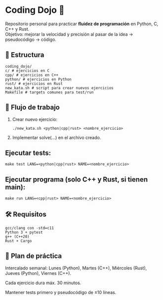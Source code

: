 # Coding Dojo 🥋

Repositorio personal para practicar **fluidez de programación** en Python, C, C++ y Rust.  
Objetivo: mejorar la velocidad y precisión al pasar de la idea → pseudocódigo → código.

## 📂 Estructura
```
coding_dojo/
c/ # ejercicios en C
cpp/ # ejercicios en C++
python/ # ejercicios en Python
rust/ # ejercicios en Rust
new_kata.sh # script para crear nuevos ejercicios
Makefile # targets comunes para test/run
```

## 🚀 Flujo de trabajo
1. Crear nuevo ejercicio:
   ```
   ./new_kata.sh <python|cpp|rust> <nombre_ejercicio>
   ```
2. Implementar solve(...) en el archivo creado.

## Ejecutar tests:
```
make test LANG=<python|cpp|rust> NAME=<nombre_ejercicio>
```

## Ejecutar programa (solo C++ y Rust, si tienen main):
```
make run LANG=<cpp|rust> NAME=<nombre_ejercicio>
```

## 🛠 Requisitos

```
gcc/clang con -std=c11
Python 3 + pytest
g++ (C++20)
Rust + Cargo
```

## 📅 Plan de práctica
Intercalado semanal: Lunes (Python), Martes (C++), Miércoles (Rust), Jueves (Python), Viernes (C++).

Cada ejercicio dura máx. 30 minutos.

Mantener tests primero y pseudocódigo de ≤10 líneas.
